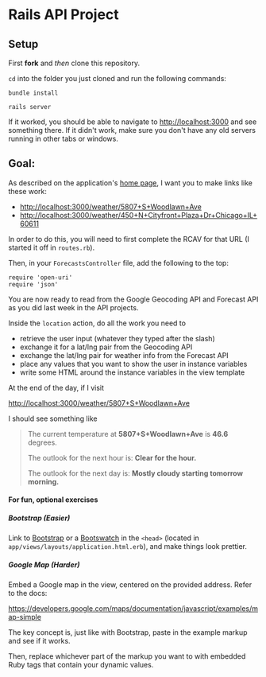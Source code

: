 # Rails API Project

## Setup

First **fork** and *then* clone this repository.

`cd` into the folder you just cloned and run the following commands:

    bundle install

    rails server

If it worked, you should be able to navigate to [http://localhost:3000](http://localhost:3000) and see something there. If it didn't work, make sure you don't have any old servers running in other tabs or windows.

## Goal:

As described on the application's [home page](http://localhost:3000), I want you to make links like these work:

 - [http://localhost:3000/weather/5807+S+Woodlawn+Ave](http://localhost:3000/weather/5807+S+Woodlawn+Ave)
 - [http://localhost:3000/weather/450+N+Cityfront+Plaza+Dr+Chicago+IL+60611](http://localhost:3000/weather/450+N+Cityfront+Plaza+Dr+Chicago+IL+60611)

In order to do this, you will need to first complete the RCAV for that URL (I started it off in `routes.rb`).

Then, in your `ForecastsController` file, add the following to the top:

    require 'open-uri'
    require 'json'

You are now ready to read from the Google Geocoding API and Forecast API as you did last week in the API projects.

Inside the `location`  action, do all the work you need to

 - retrieve the user input (whatever they typed after the slash)
 - exchange it for a lat/lng pair from the Geocoding API
 - exchange the lat/lng pair for weather info from the Forecast API
 - place any values that you want to show the user in instance variables
 - write some HTML around the instance variables in the view template

At the end of the day, if I visit

[http://localhost:3000/weather/5807+S+Woodlawn+Ave](http://localhost:3000/weather/5807+S+Woodlawn+Ave)

I should see something like

> The current temperature at **5807+S+Woodlawn+Ave** is **46.6** degrees.
>
> The outlook for the next hour is: **Clear for the hour.**
>
> The outlook for the next day is: **Mostly cloudy starting tomorrow morning.**

#### For fun, optional exercises

##### Bootstrap (*Easier*)

Link to [Bootstrap](http://www.bootstrapcdn.com/) or a [Bootswatch](http://www.bootstrapcdn.com/#bootswatch_tab) in the `<head>` (located in `app/views/layouts/application.html.erb`), and make things look prettier.

##### Google Map (*Harder*)

Embed a Google map in the view, centered on the provided address. Refer to the docs:

https://developers.google.com/maps/documentation/javascript/examples/map-simple

The key concept is, just like with Bootstrap, paste in the example markup and see if it works.

Then, replace whichever part of the markup you want to with embedded Ruby tags that contain your dynamic values.
